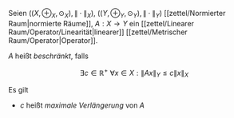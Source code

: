 Seien $((X, \oplus_X, \odot_X), \| \cdot \|_X)$, $((Y, \oplus_Y, \odot_Y), \| \cdot \|_Y)$ [[zettel/Normierter Raum|normierte Räume]], $A : X \to Y$ ein [[zettel/Linearer Raum/Operator/Linearität|linearer]] [[zettel/Metrischer Raum/Operator|Operator]].

$A$ heißt *beschränkt*, falls

$$
	\exists c \in \mathbb{R}^+ \ \forall x \in X : \| Ax \|_Y \le c \| x \|_X
$$

Es gilt
- $c$ heißt *maximale Verlängerung* von $A$